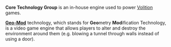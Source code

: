 **Core Technology Group** is an in-house engine used to power [Volition](https://www.volitiongames.com/) games.

[**Geo-Mod**](https://en.wikipedia.org/w/index.php?title=Geo-Mod&oldid=564348676) technology, which stands for **Geo**metry **Mod**ification Technology, is a video game engine that allows players to alter and destroy the environment around them (e.g. blowing a tunnel through walls instead of using a door).